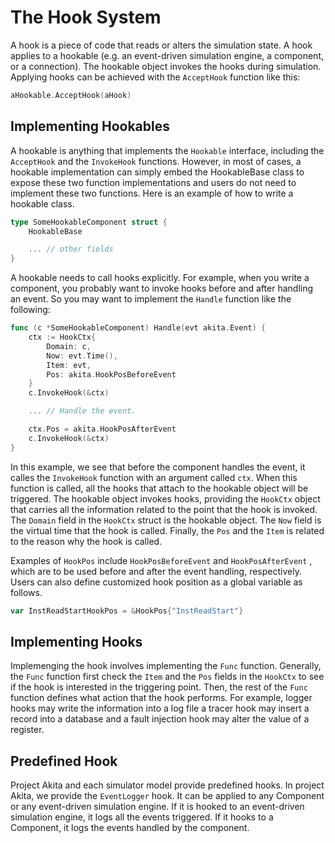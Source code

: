 # The Hook System

A hook is a piece of code that reads or alters the simulation state. A hook applies to a hookable (e.g. an event-driven simulation engine, a component, or a connection). The hookable object invokes the hooks during simulation. Applying hooks can be achieved with the `AcceptHook` function like this:

```go
aHookable.AcceptHook(aHook)
```

## Implementing Hookables

A hookable is anything that implements the `Hookable` interface, including the `AcceptHook` and the `InvokeHook` functions. However, in most of cases, a hookable implementation can simply embed the HookableBase class to expose these two function implementations and  users do not need to implement these two functions. Here is an example of how to write a hookable class.

```go
type SomeHookableComponent struct {
    HookableBase

    ... // other fields
}
```

A hookable needs to call hooks explicitly. For example, when you write a component, you probably want to invoke hooks before and after handling an event. So you may want to implement the `Handle` function like the following:

```go
func (c *SomeHookableComponent) Handle(evt akita.Event) {
    ctx := HookCtx{
        Domain: c,
        Now: evt.Time(),
        Item: evt,
        Pos: akita.HookPosBeforeEvent
    }
    c.InvokeHook(&ctx)

    ... // Handle the event.

    ctx.Pos = akita.HookPosAfterEvent
    c.InvokeHook(&ctx)
}
```

In this example, we see that before the component handles the event, it calles the `InvokeHook` function with an argument called `ctx`. When this function is called, all the hooks that attach to the hookable object will be triggered. The hookable object invokes hooks, providing the `HookCtx` object that carries all the information related to the point that the hook is invoked. The `Domain` field in the `HookCtx` struct is the hookable object. The `Now` field is the virtual time that the hook is called. Finally, the `Pos` and the `Item` is related to the reason why the hook is called.

Examples of `HookPos` include `HookPosBeforeEvent` and `HookPosAfterEvent` , which are to be used before and after the event handling, respectively. Users can also define customized hook position as a global variable as follows.

```go
var InstReadStartHookPos = &HookPos{"InstReadStart"}
```

## Implementing Hooks

Implemenging the hook involves implementing the `Func` function. Generally, the `Func` function first check the `Item` and the `Pos` fields in the `HookCtx` to see if the hook is interested in the triggering point. Then, the rest of the `Func` function defines what action that the hook performs. For example, logger hooks may write the information into a log file a tracer hook may insert a record into a database and a fault injection hook may alter the value of a register.

## Predefined Hook

Project Akita and each simulator model provide predefined hooks. In project Akita, we provide the `EventLogger` hook. It can be applied to any Component or any event-driven simulation engine. If it is hooked to an event-driven simulation engine, it logs all the events triggered. If it hooks to a Component, it logs the events handled by the component.
